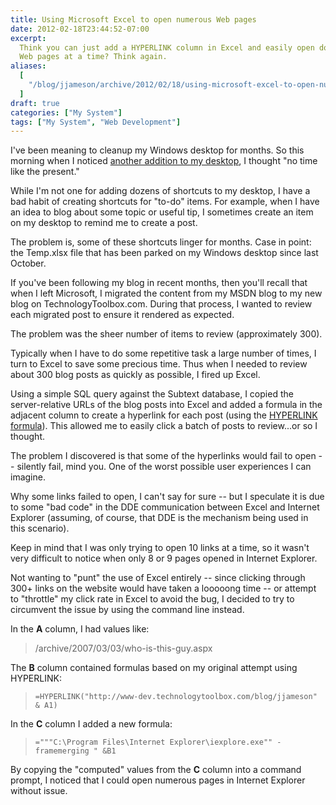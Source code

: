 ```yaml
---
title: Using Microsoft Excel to open numerous Web pages
date: 2012-02-18T23:44:52-07:00
excerpt:
  Think you can just add a HYPERLINK column in Excel and easily open dozens of
  Web pages at a time? Think again.
aliases:
  [
    "/blog/jjameson/archive/2012/02/18/using-microsoft-excel-to-open-numerous-web-pages.aspx",
  ]
draft: true
categories: ["My System"]
tags: ["My System", "Web Development"]
---
```


I've been meaning to cleanup my Windows desktop for months. So this morning when
I noticed
[another addition to my desktop](/blog/jjameson/2012/02/18/stop-putting-shortcuts-on-my-windows-desktop),
I thought "no time like the present."

While I'm not one for adding dozens of shortcuts to my desktop, I have a bad
habit of creating shortcuts for "to-do" items. For example, when I have an idea
to blog about some topic or useful tip, I sometimes create an item on my desktop
to remind me to create a post.

The problem is, some of these shortcuts linger for months. Case in point: the
Temp.xlsx file that has been parked on my Windows desktop since last October.

If you've been following my blog in recent months, then you'll recall that when
I left Microsoft, I migrated the content from my MSDN blog to my new blog on
TechnologyToolbox.com. During that process, I wanted to review each migrated
post to ensure it rendered as expected.

The problem was the sheer number of items to review (approximately 300).

Typically when I have to do some repetitive task a large number of times, I turn
to Excel to save some precious time. Thus when I needed to review about 300 blog
posts as quickly as possible, I fired up Excel.

Using a simple SQL query against the Subtext database, I copied the
server-relative URLs of the blog posts into Excel and added a formula in the
adjacent column to create a hyperlink for each post (using the
[HYPERLINK formula](http://office.microsoft.com/en-us/excel-help/hyperlink-HP005209116.aspx)).
This allowed me to easily click a batch of posts to review...or so I thought.

The problem I discovered is that some of the hyperlinks would fail to open --
silently fail, mind you. One of the worst possible user experiences I can
imagine.

Why some links failed to open, I can't say for sure -- but I speculate it is due
to some "bad code" in the DDE communication between Excel and Internet Explorer
(assuming, of course, that DDE is the mechanism being used in this scenario).

Keep in mind that I was only trying to open 10 links at a time, so it wasn't
very difficult to notice when only 8 or 9 pages opened in Internet Explorer.

Not wanting to "punt" the use of Excel entirely -- since clicking through 300+
links on the website would have taken a looooong time -- or attempt to
"throttle" my click rate in Excel to avoid the bug, I decided to try to
circumvent the issue by using the command line instead.

In the **A** column, I had values like:

> /archive/2007/03/03/who-is-this-guy.aspx

The **B** column contained formulas based on my original attempt using
HYPERLINK:

> `=HYPERLINK("http://www-dev.technologytoolbox.com/blog/jjameson" & A1)`

In the **C** column I added a new formula:

> `="""C:\Program Files\Internet Explorer\iexplore.exe"" -framemerging " &B1`

By copying the "computed" values from the **C** column into a command prompt, I
noticed that I could open numerous pages in Internet Explorer without issue.

